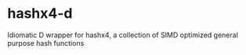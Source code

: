 # hashx4-d
Idiomatic D wrapper for hashx4, a collection of SIMD optimized general purpose hash functions
